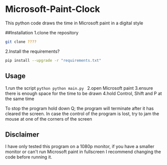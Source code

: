 ﻿# Microsoft-Paint-Clock
 This python code draws the time in Microsoft paint in a digital style

 ##Installation
  1.clone the repository
  ```bash
git clone ????
```
  2.Install the requirements?
   ```bash
pip install --upgrade -r "requirements.txt"
```

## Usage
  1.run the script
     ```python
    python main.py
    ```
  2.open Microsoft paint
  3.ensure there is enough space for the time to be drawn
  4.hold Control, Shift and P at the same time
  
  To stop the program hold down Q; the program will terminate after it has cleared the screen. In case the control of the program is lost, try to jam the mouse at one of the corners of the screen


## Disclaimer
  I have only tested this program on a 1080p monitor, if you have a smaller monitor or can't run Microsoft paint in fullscreen I recommend changing the code before running it.
 
